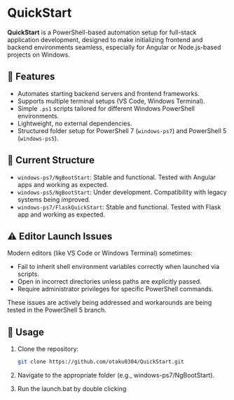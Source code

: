 # QuickStart

**QuickStart** is a PowerShell-based automation setup for full-stack application development, designed to make initializing frontend and backend environments seamless, especially for Angular or Node.js-based projects on Windows.

## 🚀 Features

- Automates starting backend servers and frontend frameworks.
- Supports multiple terminal setups (VS Code, Windows Terminal).
- Simple `.ps1` scripts tailored for different Windows PowerShell environments.
- Lightweight, no external dependencies.
- Structured folder setup for PowerShell 7 (`windows-ps7`) and PowerShell 5 (`windows-ps5`).

## 📁 Current Structure

- `windows-ps7/NgBootStart`: Stable and functional. Tested with Angular apps and working as expected.
- `windows-ps5/NgBootStart`: Under development. Compatibility with legacy systems being improved.
- `windows-ps7/FlaskQuickStart`: Stable and functional. Tested with Flask app and working as expected.

## ⚠️ Editor Launch Issues

Modern editors (like VS Code or Windows Terminal) sometimes:
- Fail to inherit shell environment variables correctly when launched via scripts.
- Open in incorrect directories unless paths are explicitly passed.
- Require administrator privileges for specific PowerShell commands.

These issues are actively being addressed and workarounds are being tested in the PowerShell 5 branch.

## 📌 Usage

1. Clone the repository:
   ```bash
   git clone https://github.com/otaku0304/QuickStart.git
2. Navigate to the appropriate folder (e.g., windows-ps7/NgBootStart).

3. Run the launch.bat by double clicking 
